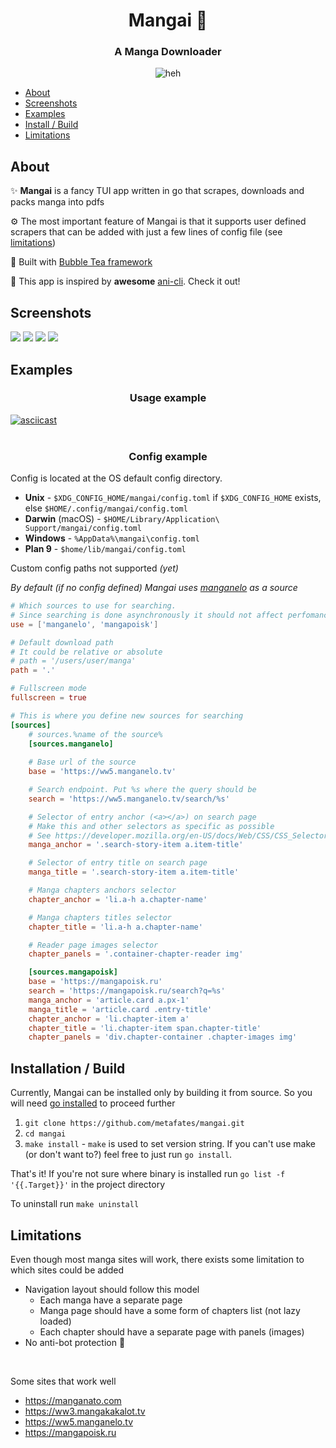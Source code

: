 <h1 align="center">Mangai 📖</h1>
<h3 align="center">A Manga Downloader</h3>
<p align="center">
    <img src="assets/1.jpg" alt="heh">
</p>

- [About](#about)
- [Screenshots](#screenshots)
- [Examples](#examples)
- [Install / Build](#installation--build)
- [Limitations](#limitations)

## About 

✨ __Mangai__ is a fancy TUI app written in go that scrapes, downloads and packs manga into pdfs


⚙️ The most important feature of Mangai is that it supports user defined scrapers
that can be added with just a few lines of config file (see [limitations](#limitations))

🧋 Built with [Bubble Tea framework](https://github.com/charmbracelet/bubbletea)

🍿 This app is inspired by __awesome__ [ani-cli](https://github.com/pystardust/ani-cli). Check it out!

## Screenshots

<img src="assets/sc1.png">
<img src="assets/sc2.png">
<img src="assets/sc3.png">
<img src="assets/sc4.png">

## Examples

<h3 align="center">Usage example</h4>

[![asciicast](https://asciinema.org/a/Kr4xdcfndSdvQCoWpoBNIyUFH.svg)](https://asciinema.org/a/Kr4xdcfndSdvQCoWpoBNIyUFH)
<br><br>
<h3 align="center">Config example</h3>

Config is located at the OS default config directory.

- __Unix__ - `$XDG_CONFIG_HOME/mangai/config.toml` if `$XDG_CONFIG_HOME` exists, else `$HOME/.config/mangai/config.toml`
- __Darwin__ (macOS) - `$HOME/Library/Application\ Support/mangai/config.toml`
- __Windows__ - `%AppData%\mangai\config.toml`
- __Plan 9__ - `$home/lib/mangai/config.toml`

Custom config paths not supported _(yet)_

_By default (if no config defined) Mangai uses [manganelo](https://ww5.manganelo.tv) as a source_

```toml
# Which sources to use for searching.
# Since searching is done asynchronously it should not affect perfomance
use = ['manganelo', 'mangapoisk']

# Default download path
# It could be relative or absolute 
# path = '/users/user/manga'
path = '.'

# Fullscreen mode
fullscreen = true

# This is where you define new sources for searching
[sources]
    # sources.%name of the source%
    [sources.manganelo]
    
    # Base url of the source
    base = 'https://ww5.manganelo.tv'

    # Search endpoint. Put %s where the query should be
    search = 'https://ww5.manganelo.tv/search/%s'

    # Selector of entry anchor (<a></a>) on search page
    # Make this and other selectors as specific as possible
    # See https://developer.mozilla.org/en-US/docs/Web/CSS/CSS_Selectors
    manga_anchor = '.search-story-item a.item-title'

    # Selector of entry title on search page
    manga_title = '.search-story-item a.item-title'

    # Manga chapters anchors selector
    chapter_anchor = 'li.a-h a.chapter-name'

    # Manga chapters titles selector
    chapter_title = 'li.a-h a.chapter-name'

    # Reader page images selector
    chapter_panels = '.container-chapter-reader img'

    [sources.mangapoisk]
    base = 'https://mangapoisk.ru'
    search = 'https://mangapoisk.ru/search?q=%s'
    manga_anchor = 'article.card a.px-1'
    manga_title = 'article.card .entry-title'
    chapter_anchor = 'li.chapter-item a'
    chapter_title = 'li.chapter-item span.chapter-title'
    chapter_panels = 'div.chapter-container .chapter-images img'
```

## Installation / Build

Currently, Mangai can be installed only by building it from source.
So you will need [go installed](https://go.dev/doc/install) to proceed further

1. `git clone https://github.com/metafates/mangai.git`
2. `cd mangai`
3. `make install` - `make` is used to set version string. If you can't use make (or don't want to?) feel free to just run `go install`.

That's it!
If you're not sure where binary is installed run `go list -f '{{.Target}}'` in the project directory

To uninstall run `make uninstall`

## Limitations

Even though most manga sites will work, there exists some limitation to which sites could be added

- Navigation layout should follow this model
    - Each manga have a separate page
    - Manga page should have a some form of chapters list (not lazy loaded)
    - Each chapter should have a separate page with panels (images)
- No anti-bot protection 🤖

<br>

Some sites that work well
- https://manganato.com
- https://ww3.mangakakalot.tv
- https://ww5.manganelo.tv
- https://mangapoisk.ru
